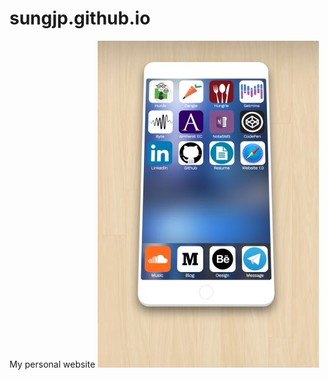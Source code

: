 # sungjp.github.io
My personal website
![Screenshot](prod/img/website.jpg?raw=true "Grant Hyun Park")
